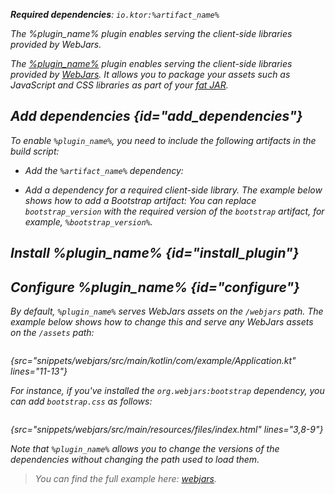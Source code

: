 [//]: # (title: Webjars)

<var name="plugin_name" value="Webjars"/>
<var name="package_name" value="io.ktor.server.webjars"/>
<var name="artifact_name" value="ktor-server-webjars"/>

<tldr>
<p>
<b>Required dependencies</b>: <code>io.ktor:%artifact_name%</code>
</p>
<var name="example_name" value="webjars"/>
<include src="lib.xml" element-id="download_example"/>
</tldr>

<link-summary>
The %plugin_name% plugin enables serving the client-side libraries provided by WebJars.
</link-summary>


The [%plugin_name%](https://api.ktor.io/ktor-server/ktor-server-plugins/ktor-server-webjars/io.ktor.server.webjars/-webjars.html) plugin enables serving the client-side libraries provided by [WebJars](https://www.webjars.org/). It allows you to package your assets such as JavaScript and CSS libraries as part of your [fat JAR](fatjar.md).

## Add dependencies {id="add_dependencies"}
To enable `%plugin_name%`, you need to include the following artifacts in the build script:
* Add the `%artifact_name%` dependency:
  <include src="lib.xml" element-id="add_ktor_artifact"/>

* Add a dependency for a required client-side library. The example below shows how to add a Bootstrap artifact:
  <var name="group_id" value="org.webjars"/>
  <var name="artifact_name" value="bootstrap"/>
  <var name="version" value="bootstrap_version"/>
  <include src="lib.xml" element-id="add_artifact"/>
  You can replace `bootstrap_version` with the required version of the `bootstrap` artifact, for example, `%bootstrap_version%`.

## Install %plugin_name% {id="install_plugin"}

<include src="lib.xml" element-id="install_plugin"/>


## Configure %plugin_name% {id="configure"}

By default, `%plugin_name%` serves WebJars assets on the `/webjars` path. The example below shows how to change this and serve any WebJars assets on the `/assets` path:

```kotlin
```
{src="snippets/webjars/src/main/kotlin/com/example/Application.kt" lines="11-13"}

For instance, if you've installed the `org.webjars:bootstrap` dependency, you can add `bootstrap.css` as follows:

```html
```
{src="snippets/webjars/src/main/resources/files/index.html" lines="3,8-9"}

Note that `%plugin_name%` allows you to change the versions of the dependencies without changing the path used to load them.

> You can find the full example here: [webjars](https://github.com/ktorio/ktor-documentation/tree/%current-branch%/codeSnippets/snippets/webjars).
